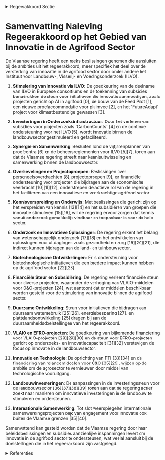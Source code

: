 

<details>
        <summary>Regeerakkoord Sectie </summary>
        <p>4.5 Monitoring, onderzoek en kennis, waarbij innovatie wordt georganiseerd met partners vanuit de hele voedingsketen Vlaanderen beschikt met het Instituut voor Landbouw- en Visserij- en Voedingsonderzoek (ILVO) over een relevante onderzoeksinstelling. De Vlaamse regering zal het ILVO met de Food Pilot als speerpunt verder uitbouwen en we stimuleren interactie met de Flanders’ Food. De Vlaamse financiering van de provinciale proefcentra zal gekoppeld worden aan maximale onderlinge synergie en synergie met de werking van het ILVO, om innovatiekracht te realiseren. De Vlaamse financiering van Vlaamse Info-centrum voor Land- en Tuinbouw (VILT) zal afgebouwd worden om tot een publieke-private samenwerking te komen met maximaal 50% financiering vanuit de overheden. Onderzoeksmiddelen zullen in de eerste plaats ingezet worden ter ondersteuning van de verdere transformatie van en innovatie binnen de land-bouwsector, onder meer op vlak van rendabiliteit, milieudruk, klimaat, agro-ecologie, korte keten, biodiversiteit en schaalverandering. </p>
        </details> 

# Samenvatting Naleving Regeerakkoord op het Gebied van Innovatie in de Agrifood Sector

De Vlaamse regering heeft een reeks beslissingen genomen die aansluiten bij de ambities uit het regeerakkoord, meer specifiek het deel over de versterking van innovatie in de agrifood sector door onder andere het Instituut voor Landbouw-, Visserij- en Voedingsonderzoek (ILVO).

1. **Stimulering van Innovatie via ILVO**: De goedkeuring van de deelname van ILVO in Europese consortiums en de toekenning van subsidies benadrukken de steun voor initiatieven die innovatie aanmoedigen, zoals projecten gericht op AI in agrifood \[0\], de bouw van de Feed Pilot \[1\], een nieuwe proefaccommodatie voor pluimvee \[2\], en het 'FutureAdapt' project voor klimaatbestendige gewassen \[3\].

2. **Investeringen in Onderzoeksinfrastructuur**: Door het verlenen van subsidies voor projecten zoals 'CarbonCounts' \[4\] en de continue ondersteuning voor het ILVO \[5\], wordt innovatie binnen de landbouwsector gestimuleerd en gefaciliteerd.

3. **Synergie en Samenwerking**: Besluiten rond de vijfjarenplannen van proefcentra \[6\] en de beheersreglementen voor ILVO \[5\]\[7\], tonen aan dat de Vlaamse regering streeft naar kennisuitwisseling en samenwerking binnen de landbouwsector.

4. **Overhevelingen en Projectoproepen**: Beslissingen over personeelsoverdrachten \[8\], projectoproepen \[9\], en financiële ondersteuning voor projecten die bijdragen aan de economische veerkracht \[10\]\[11\]\[12\], onderstrepen de actieve rol van de regering in het faciliteren van een innovatieve en veerkrachtige agrifood sector.

5. **Kennisverspreiding en Onderwijs**: Met beslissingen die gericht zijn op het verspreiden van kennis \[13\]\[14\] en het subsidiëren van groepen die innovatie stimuleren \[15\]\[16\], wil de regering ervoor zorgen dat kennis vanuit onderzoek gemakkelijk vindbaar en toepasbaar is voor de hele sector.

6. **Onderzoek en Innovatieve Oplossingen**: De regering erkent het belang van wetenschappelijk onderzoek \[17\]\[18\] en het ontwikkelen van oplossingen voor uitdagingen zoals gezondheid en zorg \[19\]\[20\]\[21\], die indirect kunnen bijdragen aan de land- en tuinbouwsector.

7. **Biotechnologische Ontwikkelingen**: Er is ondersteuning voor biotechnologische initiatieven die een bredere impact kunnen hebben op de agrifood sector \[22\]\[23\].

8. **Financiële Steun en Subsidiëring**: De regering verleent financiële steun voor diverse projecten, waaronder de verhoging van VLAIO-middelen voor O&O-projecten \[24\], wat aantoont dat er middelen beschikbaar worden gesteld voor de stimulering van innovatie binnen de agrifood sector.

9. **Duurzame Ontwikkeling**: Steun voor initiatieven die bijdragen aan duurzaam watergebruik \[25\]\[26\], energiebesparing \[27\], en plattelandsontwikkeling \[25\] dragen bij aan de duurzaamheidsdoelstellingen van het regeerakkoord.

10. **VLAIO en EFRO-projecten**: De goedkeuring van bijkomende financiering voor VLAIO-projecten \[28\]\[29\]\[30\] en de steun voor EFRO-projecten gericht op onderzoeks- en innovatiecapaciteit \[31\]\[32\] verstevigen de focus op innovatie in de landbouwsector.

11. **Innovatie en Technologie**: De oprichting van FTI \[33\]\[34\] en de financiering van relancemiddelen voor O&O \[35\]\[29\], wijzen op de ambitie om de agrosector te vernieuwen door middel van technologische vooruitgang.

12. **Landbouwinvesteringen**: De aanpassingen in de investeringssteun voor de landbouwsector \[36\]\[37\]\[38\]\[39\] tonen aan dat de regering actief zoekt naar manieren om innovatieve investeringen in de landbouw te stimuleren en ondersteunen.

13. **Internationale Samenwerking**: Tot slot weerspiegelen internationale samenwerkingsprojecten blijk van engagement voor innovatie ook buiten de Vlaamse grenzen \[35\]\[40\].

Samenvattend kan gesteld worden dat de Vlaamse regering door haar beleidsbeslissingen en subsidies aanzienlijke inspanningen levert om innovatie in de agrifood sector te ondersteunen, wat veelal aansluit bij de doelstellingen die in het regeerakkoord zijn vastgelegd.

<details>
        <summary> Referenties</summary>
        **[\[0\]](https://beslissingenvlaamseregering.vlaanderen.be/?search=Instituut%20voor%20Landbouw%2C%20Visserij-%2C%20en%20Voedingsonderzoek%20%28ILVO%29%3A%20subsidie%20deelname%20Europese%20consortium%20Testing%20and%20Experimentation%20Facility%20%28TEF%29%20for%20Agrifood&dateOption=select&startDate=2022-12-09T09%3A00%3A00Z&endDate=2022-12-09T09%3A00%3A00Z)** : **(2022-12-09)** Instituut voor Landbouw, Visserij-, en Voedingsonderzoek (ILVO): subsidie deelname Europese consortium Testing and Experimentation Facility (TEF) for Agrifood 

**[\[1\]](https://beslissingenvlaamseregering.vlaanderen.be/?search=Eigen%20Vermogen%20Instituut%20voor%20Landbouw-%2C%20Visserij-%20en%20Voedingsonderzoek%20%28ILVO%29%3A%20subsidie%20bouw%20en%20installatie%20Feed%20Pilot&dateOption=select&startDate=2022-12-23T09%3A00%3A00Z&endDate=2022-12-23T09%3A00%3A00Z)** : **(2022-12-23)** Eigen Vermogen Instituut voor Landbouw-, Visserij- en Voedingsonderzoek (ILVO): subsidie bouw en installatie Feed Pilot 

**[\[2\]](https://beslissingenvlaamseregering.vlaanderen.be/?search=Eigen%20Vermogen%20ILVO%3A%201%20miljoen%20euro%20subsidie%20voor%20nieuwe%20proefaccommodatie%20pluimvee&dateOption=select&startDate=2019-12-20T09%3A00%3A00Z&endDate=2019-12-20T09%3A00%3A00Z)** : **(2019-12-20)** Eigen Vermogen ILVO: 1 miljoen euro subsidie voor nieuwe proefaccommodatie pluimvee 

**[\[3\]](https://beslissingenvlaamseregering.vlaanderen.be/?search=Plan%20Vlaamse%20Veerkracht%3A%202%20miljoen%20euro%20subsidie%20ILVO%20voor%20het%20project%20%E2%80%98FutureAdapt%3A%20%E2%80%98Future%20proof%E2%80%99%20gewassen%20voor%20de%20Vlaamse%20landbouwer%E2%80%99&dateOption=select&startDate=2021-07-16T06%3A00%3A00Z&endDate=2021-07-16T06%3A00%3A00Z)** : **(2021-07-16)** Plan Vlaamse Veerkracht: 2 miljoen euro subsidie ILVO voor het project ‘FutureAdapt: ‘Future proof’ gewassen voor de Vlaamse landbouwer’ 

**[\[4\]](https://beslissingenvlaamseregering.vlaanderen.be/?search=Financiering%20vanuit%20het%20Vlaams%20klimaatfonds%20%28VKF%29%20naar%20het%20Departement%20Landbouw%20en%20Visserij%20en%20ILVO%20voor%20het%20LIFE%20preparatory%20project%20%27CarbonCounts%27&dateOption=select&startDate=2021-12-10T09%3A00%3A00Z&endDate=2021-12-10T09%3A00%3A00Z)** : **(2021-12-10)** Financiering vanuit het Vlaams klimaatfonds (VKF) naar het Departement Landbouw en Visserij en ILVO voor het LIFE preparatory project 'CarbonCounts' 

**[\[5\]](https://beslissingenvlaamseregering.vlaanderen.be/?search=Beheersreglement%202021-2024%20referentietaken%20ILVO%20voor%20het%20beleidsdomein%20Omgeving&dateOption=select&startDate=2021-06-04T08%3A00%3A00Z&endDate=2021-06-04T08%3A00%3A00Z)** : **(2021-06-04)** Beheersreglement 2021-2024 referentietaken ILVO voor het beleidsdomein Omgeving 

**[\[6\]](https://beslissingenvlaamseregering.vlaanderen.be/?search=Vijfjarenplannen%202020-2024%20van%20de%20praktijkcentra%20actief%20in%20de%20voorlichting%20en%20ontwikkeling%20van%20Land-%20en%20Tuinbouw%0A&dateOption=select&startDate=2019-12-20T09%3A00%3A00Z&endDate=2019-12-20T09%3A00%3A00Z)** : **(2019-12-20)** Vijfjarenplannen 2020-2024 van de praktijkcentra actief in de voorlichting en ontwikkeling van Land- en Tuinbouw
 

**[\[7\]](https://beslissingenvlaamseregering.vlaanderen.be/?search=Verlenging%20beheersreglement%20referentietaken%20ILVO%20voor%20het%20beleidsdomein%20Omgeving%20met%20%C3%A9%C3%A9n%20jaar&dateOption=select&startDate=2021-01-08T09%3A00%3A00Z&endDate=2021-01-08T09%3A00%3A00Z)** : **(2021-01-08)** Verlenging beheersreglement referentietaken ILVO voor het beleidsdomein Omgeving met één jaar 

**[\[8\]](https://beslissingenvlaamseregering.vlaanderen.be/?search=Overdracht%20personeelsleden%20Departement%20Landbouw%20en%20Visserij%20aan%20Instituut%20voor%20Landbouw-%20en%20Visserijonderzoek%20%28ILVO%29%20door%20overheveling%20laboratoriumtaken%20voor%20zaadontleding&dateOption=select&startDate=2023-11-23T16%3A00%3A00Z&endDate=2023-11-23T16%3A00%3A00Z)** : **(2023-11-23)** Overdracht personeelsleden Departement Landbouw en Visserij aan Instituut voor Landbouw- en Visserijonderzoek (ILVO) door overheveling laboratoriumtaken voor zaadontleding 

**[\[9\]](https://beslissingenvlaamseregering.vlaanderen.be/?search=Plan%20Vlaamse%20Veerkracht%3A%20Projectoproepen%20land-%20en%20tuinbouwsector%20rond%20samenwerking%20met%20betrekking%20tot%20ondernemerschap%2C%20digitalisering%20en%20kennisdeling&dateOption=select&startDate=2021-07-16T06%3A00%3A00Z&endDate=2021-07-16T06%3A00%3A00Z)** : **(2021-07-16)** Plan Vlaamse Veerkracht: Projectoproepen land- en tuinbouwsector rond samenwerking met betrekking tot ondernemerschap, digitalisering en kennisdeling 

**[\[10\]](https://beslissingenvlaamseregering.vlaanderen.be/?search=Plan%20Vlaamse%20Veerkracht%3A%20bestedingskader%20middelen%20groene%20investeringen%20op%20land-%20en%20tuinbouwbedrijven%20VLIF&dateOption=select&startDate=2022-07-15T08%3A00%3A00Z&endDate=2022-07-15T08%3A00%3A00Z)** : **(2022-07-15)** Plan Vlaamse Veerkracht: bestedingskader middelen groene investeringen op land- en tuinbouwbedrijven VLIF 

**[\[11\]](https://beslissingenvlaamseregering.vlaanderen.be/?search=Plan%20Vlaamse%20Veerkracht%3A%201%2C99%20miljoen%20euro%20subsidie%20samenwerkingsverband%20%E2%80%98Praktijkcentra%20Plant%E2%80%99%20voor%20project%20%E2%80%98Slimme%20combinatie%20van%20teeltkeuze%20en%20technologie%20voor%20een%20rendabele%20klimaatrobuuste%20land-%20en%20tuinbouw%E2%80%99&dateOption=select&startDate=2021-07-16T06%3A00%3A00Z&endDate=2021-07-16T06%3A00%3A00Z)** : **(2021-07-16)** Plan Vlaamse Veerkracht: 1,99 miljoen euro subsidie samenwerkingsverband ‘Praktijkcentra Plant’ voor project ‘Slimme combinatie van teeltkeuze en technologie voor een rendabele klimaatrobuuste land- en tuinbouw’ 

**[\[12\]](https://beslissingenvlaamseregering.vlaanderen.be/?search=EV%20ILVO%3A%20subsidie%20voor%20versnelde%20kwalitatieve%20uitrol%20van%20de%20Klimrektool&dateOption=select&startDate=2021-12-17T09%3A00%3A00Z&endDate=2021-12-17T09%3A00%3A00Z)** : **(2021-12-17)** EV ILVO: subsidie voor versnelde kwalitatieve uitrol van de Klimrektool 

**[\[13\]](https://beslissingenvlaamseregering.vlaanderen.be/?search=Steun%20uitwisseling%20kennis%20en%20verspreiding%20van%20informatie%20in%20de%20landbouwsector&dateOption=select&startDate=2023-07-14T08%3A00%3A00Z&endDate=2023-07-14T08%3A00%3A00Z)** : **(2023-07-14)** Steun uitwisseling kennis en verspreiding van informatie in de landbouwsector 

**[\[14\]](https://beslissingenvlaamseregering.vlaanderen.be/?search=Steun%20uitwisseling%20kennis%20en%20verspreiding%20van%20informatie%20in%20de%20landbouwsector&dateOption=select&startDate=2023-10-06T08%3A00%3A00Z&endDate=2023-10-06T08%3A00%3A00Z)** : **(2023-10-06)** Steun uitwisseling kennis en verspreiding van informatie in de landbouwsector 

**[\[15\]](https://beslissingenvlaamseregering.vlaanderen.be/?search=Steun%20projecten%20in%20het%20kader%20van%20Europees%20Innovatiepartnerschap%20voor%20productiviteit%20en%20duurzaamheid%20in%20de%20landbouw&dateOption=select&startDate=2023-04-21T08%3A00%3A00Z&endDate=2023-04-21T08%3A00%3A00Z)** : **(2023-04-21)** Steun projecten in het kader van Europees Innovatiepartnerschap voor productiviteit en duurzaamheid in de landbouw 

**[\[16\]](https://beslissingenvlaamseregering.vlaanderen.be/?search=Steun%20projecten%20in%20het%20kader%20van%20Europees%20Innovatiepartnerschap%20voor%20productiviteit%20en%20duurzaamheid%20in%20de%20landbouw&dateOption=select&startDate=2023-03-07T12%3A00%3A00Z&endDate=2023-03-07T12%3A00%3A00Z)** : **(2023-03-07)** Steun projecten in het kader van Europees Innovatiepartnerschap voor productiviteit en duurzaamheid in de landbouw 

**[\[17\]](https://beslissingenvlaamseregering.vlaanderen.be/?search=Regels%20thematische%20oproep%20onderzoeksprojecten%20voor%20landbouw%20en%20voedsel%20bij%20het%20Fonds%20Wetenschappelijk%20Onderzoek%20%E2%80%93%20Vlaanderen%20%28FWO%29&dateOption=select&startDate=2023-09-29T08%3A00%3A00Z&endDate=2023-09-29T08%3A00%3A00Z)** : **(2023-09-29)** Regels thematische oproep onderzoeksprojecten voor landbouw en voedsel bij het Fonds Wetenschappelijk Onderzoek – Vlaanderen (FWO) 

**[\[18\]](https://beslissingenvlaamseregering.vlaanderen.be/?search=Regels%20thematische%20oproep%20onderzoeksprojecten%20voor%20landbouw%20en%20voedsel%20bij%20het%20Fonds%20Wetenschappelijk%20Onderzoek%20%E2%80%93%20Vlaanderen%20%28FWO%29&dateOption=select&startDate=2023-07-14T08%3A00%3A00Z&endDate=2023-07-14T08%3A00%3A00Z)** : **(2023-07-14)** Regels thematische oproep onderzoeksprojecten voor landbouw en voedsel bij het Fonds Wetenschappelijk Onderzoek – Vlaanderen (FWO) 

**[\[19\]](https://beslissingenvlaamseregering.vlaanderen.be/?search=Subsidie%20project%20Proeftuin%20Industrie%204.0%20%E2%80%98Technologie%20voor%20Werkbaar%20werk%E2%80%99&dateOption=select&startDate=2021-12-17T09%3A00%3A00Z&endDate=2021-12-17T09%3A00%3A00Z)** : **(2021-12-17)** Subsidie project Proeftuin Industrie 4.0 ‘Technologie voor Werkbaar werk’ 

**[\[20\]](https://beslissingenvlaamseregering.vlaanderen.be/?search=Plan%20Vlaamse%20Veerkracht%3A%20Impulsprogramma%20-%20Innovatie%20in%20gezondheid%20en%20zorg&dateOption=select&startDate=2021-06-18T08%3A00%3A00Z&endDate=2021-06-18T08%3A00%3A00Z)** : **(2021-06-18)** Plan Vlaamse Veerkracht: Impulsprogramma - Innovatie in gezondheid en zorg 

**[\[21\]](https://beslissingenvlaamseregering.vlaanderen.be/?search=Herverdelingsbesluit%20Industri%C3%ABle%20Onderzoeksfondsen%20%28IOF%29&dateOption=select&startDate=2019-11-22T09%3A00%3A00Z&endDate=2019-11-22T09%3A00%3A00Z)** : **(2019-11-22)** Herverdelingsbesluit Industriële Onderzoeksfondsen (IOF) 

**[\[22\]](https://beslissingenvlaamseregering.vlaanderen.be/?search=Kenniscentrum%20en%20pilootproductiefaciliteit%20voor%20biotechnologische%20geneesmiddelen%20of%20biotherapeutica&dateOption=select&startDate=2023-05-26T08%3A00%3A00Z&endDate=2023-05-26T08%3A00%3A00Z)** : **(2023-05-26)** Kenniscentrum en pilootproductiefaciliteit voor biotechnologische geneesmiddelen of biotherapeutica 

**[\[23\]](https://beslissingenvlaamseregering.vlaanderen.be/?search=Vlaams%20Instituut%20voor%20Biotechnologie%20%28VIB%29%3A%20financiering%20van%20NERF%2C%20financiering%20van%20SALK-onderzoeksgroep%20en%20investeringssubsidie%20Agro-Incubator&dateOption=select&startDate=2020-12-18T09%3A00%3A00Z&endDate=2020-12-18T09%3A00%3A00Z)** : **(2020-12-18)** Vlaams Instituut voor Biotechnologie (VIB): financiering van NERF, financiering van SALK-onderzoeksgroep en investeringssubsidie Agro-Incubator 

**[\[24\]](https://beslissingenvlaamseregering.vlaanderen.be/?search=30%20miljoen%20euro%20bijkomende%20middelen%20voor%20VLAIO%20O%26O-projecten&dateOption=select&startDate=2020-12-18T09%3A00%3A00Z&endDate=2020-12-18T09%3A00%3A00Z)** : **(2020-12-18)** 30 miljoen euro bijkomende middelen voor VLAIO O&O-projecten 

**[\[25\]](https://beslissingenvlaamseregering.vlaanderen.be/?search=Plan%20Vlaamse%20Veerkracht%3A%20subsidies%20duurzaam%20watergebruik%20en%20overheidsopdracht%20studie%20naar%20%E2%80%98Groenblauwe%20business%20modellen%20voor%20landbouwers%E2%80%99&dateOption=select&startDate=2022-12-09T09%3A00%3A00Z&endDate=2022-12-09T09%3A00%3A00Z)** : **(2022-12-09)** Plan Vlaamse Veerkracht: subsidies duurzaam watergebruik en overheidsopdracht studie naar ‘Groenblauwe business modellen voor landbouwers’ 

**[\[26\]](https://beslissingenvlaamseregering.vlaanderen.be/?search=Plan%20Vlaamse%20Veerkracht%3A%20Investeringsimpuls%20in%20O%26O%26I-infrastructuur%20%28Onderzoek%2C%20ontwikkeling%20en%20innovatie%29%20in%20Vlaanderen&dateOption=select&startDate=2021-07-09T08%3A00%3A00Z&endDate=2021-07-09T08%3A00%3A00Z)** : **(2021-07-09)** Plan Vlaamse Veerkracht: Investeringsimpuls in O&O&I-infrastructuur (Onderzoek, ontwikkeling en innovatie) in Vlaanderen 

**[\[27\]](https://beslissingenvlaamseregering.vlaanderen.be/?search=Flanders%20Technology%20International%20vzw%20%28F.T.I%20vzw%29%2C%20Instituut%20voor%20Landbouw-%2C%20Visserij-%20en%20Voedingsonderzoek%20%28ILVO%29%2C%20Instituut%20voor%20Tropische%20Geneeskunde%20%28ITG%29%20en%20SYNTRA-opleidingscentra%3A%20subsidie%20compensatie%20energiekosten&dateOption=select&startDate=2022-12-23T09%3A00%3A00Z&endDate=2022-12-23T09%3A00%3A00Z)** : **(2022-12-23)** Flanders Technology International vzw (F.T.I vzw), Instituut voor Landbouw-, Visserij- en Voedingsonderzoek (ILVO), Instituut voor Tropische Geneeskunde (ITG) en SYNTRA-opleidingscentra: subsidie compensatie energiekosten 

**[\[28\]](https://beslissingenvlaamseregering.vlaanderen.be/?search=Plan%20Vlaamse%20Veerkracht%3A%20Overdracht%20relancemiddelen%20Onderzoek%20%26%20Ontwikkeling-projecten%20Agentschap%20Innoveren%20%26%20Ondernemen%20%28VLAIO%29&dateOption=select&startDate=2022-03-25T09%3A00%3A00Z&endDate=2022-03-25T09%3A00%3A00Z)** : **(2022-03-25)** Plan Vlaamse Veerkracht: Overdracht relancemiddelen Onderzoek & Ontwikkeling-projecten Agentschap Innoveren & Ondernemen (VLAIO) 

**[\[29\]](https://beslissingenvlaamseregering.vlaanderen.be/?search=Plan%20Vlaamse%20Veerkracht%3A%20O%26O%20bedrijfssteun%20Vlaams%20Agentschap%20Innoveren%20en%20Ondernemen%20%28VLAIO%29&dateOption=select&startDate=2022-10-14T08%3A00%3A00Z&endDate=2022-10-14T08%3A00%3A00Z)** : **(2022-10-14)** Plan Vlaamse Veerkracht: O&O bedrijfssteun Vlaams Agentschap Innoveren en Ondernemen (VLAIO) 

**[\[30\]](https://beslissingenvlaamseregering.vlaanderen.be/?search=Oprichting%20beleidsdomein%20Werk%2C%20Economie%2C%20Wetenschap%2C%20Innovatie%2C%20Landbouw%20en%20Sociale%20Economie%20%28WEWILS%29&dateOption=select&startDate=2023-06-30T08%3A00%3A00Z&endDate=2023-06-30T08%3A00%3A00Z)** : **(2023-06-30)** Oprichting beleidsdomein Werk, Economie, Wetenschap, Innovatie, Landbouw en Sociale Economie (WEWILS) 

**[\[31\]](https://beslissingenvlaamseregering.vlaanderen.be/?search=Steun%208%20projecten%20binnen%20EFRO-oproepen%20onderzoeks-%20en%20innovatiecapaciteit%20en%20ontwikkelen%20van%20vaardigheden%20rond%20slimme%20specialisatie&dateOption=select&startDate=2023-07-07T09%3A00%3A00Z&endDate=2023-07-07T09%3A00%3A00Z)** : **(2023-07-07)** Steun 8 projecten binnen EFRO-oproepen onderzoeks- en innovatiecapaciteit en ontwikkelen van vaardigheden rond slimme specialisatie 

**[\[32\]](https://beslissingenvlaamseregering.vlaanderen.be/?search=Subsidie%20twee%20projecten%20binnen%20EFRO-oproep%20rond%20onderzoeks-%20en%20innovatiecapaciteit%20%28GTI%20West-Vlaanderen%29&dateOption=select&startDate=2023-12-08T09%3A00%3A00Z&endDate=2023-12-08T09%3A00%3A00Z)** : **(2023-12-08)** Subsidie twee projecten binnen EFRO-oproep rond onderzoeks- en innovatiecapaciteit (GTI West-Vlaanderen) 

**[\[33\]](https://beslissingenvlaamseregering.vlaanderen.be/?search=Regeling%20cofinanciering%20Programma%20Innovatieve%20Overheidsopdrachten%20%28PIO%29&dateOption=select&startDate=2023-12-08T09%3A00%3A00Z&endDate=2023-12-08T09%3A00%3A00Z)** : **(2023-12-08)** Regeling cofinanciering Programma Innovatieve Overheidsopdrachten (PIO) 

**[\[34\]](https://beslissingenvlaamseregering.vlaanderen.be/?search=Oprichting%20van%20Flanders%20Technology%20%26%20Innovation%20BV%20%28FTI%29&dateOption=select&startDate=2022-11-25T11%3A00%3A00Z&endDate=2022-11-25T11%3A00%3A00Z)** : **(2022-11-25)** Oprichting van Flanders Technology & Innovation BV (FTI) 

**[\[35\]](https://beslissingenvlaamseregering.vlaanderen.be/?search=Voedsel-%20en%20Landbouworganisatie%20van%20de%20Verenigde%20Naties%3A%20subsidie%20Flexible%20Multi-Partner%20Mechanism&dateOption=select&startDate=2019-12-13T09%3A00%3A00Z&endDate=2019-12-13T09%3A00%3A00Z)** : **(2019-12-13)** Voedsel- en Landbouworganisatie van de Verenigde Naties: subsidie Flexible Multi-Partner Mechanism 

**[\[36\]](https://beslissingenvlaamseregering.vlaanderen.be/?search=Steun%20innovatieve%20investeringen%20landbouw&dateOption=select&startDate=2023-04-21T08%3A00%3A00Z&endDate=2023-04-21T08%3A00%3A00Z)** : **(2023-04-21)** Steun innovatieve investeringen landbouw 

**[\[37\]](https://beslissingenvlaamseregering.vlaanderen.be/?search=Investeringssteun%20Vlaams%20Landbouwinvesteringsfonds%20%28VLIF%29%3A%20wijzigingsbesluit&dateOption=select&startDate=2020-12-18T09%3A00%3A00Z&endDate=2020-12-18T09%3A00%3A00Z)** : **(2020-12-18)** Investeringssteun Vlaams Landbouwinvesteringsfonds (VLIF): wijzigingsbesluit 

**[\[38\]](https://beslissingenvlaamseregering.vlaanderen.be/?search=Steun%20innovatieve%20investeringen%20landbouw&dateOption=select&startDate=2023-03-07T12%3A00%3A00Z&endDate=2023-03-07T12%3A00%3A00Z)** : **(2023-03-07)** Steun innovatieve investeringen landbouw 

**[\[39\]](https://beslissingenvlaamseregering.vlaanderen.be/?search=Steun%20voor%20investeringen%20voor%20duurzame%20verwerking%20en%20afzet%20van%20landbouwproducten&dateOption=select&startDate=2023-07-14T08%3A00%3A00Z&endDate=2023-07-14T08%3A00%3A00Z)** : **(2023-07-14)** Steun voor investeringen voor duurzame verwerking en afzet van landbouwproducten 

**[\[40\]](https://beslissingenvlaamseregering.vlaanderen.be/?search=Subsidie%20projecten%20samenwerking%20Vlaanderen-Marokko&dateOption=select&startDate=2022-09-30T09%3A30%3A00Z&endDate=2022-09-30T09%3A30%3A00Z)** : **(2022-09-30)** Subsidie projecten samenwerking Vlaanderen-Marokko 
        </details> 


